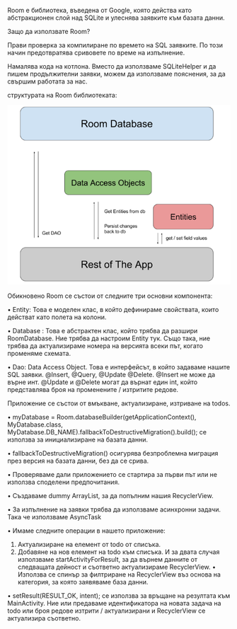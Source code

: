 Room е библиотека, въведена от Google, която действа като абстракционен слой над SQLite и улеснява заявките към базата данни.

Защо да използвате Room?

Прави проверка за компилиране по времето на SQL заявките. По този начин предотвратява сривовете по време на изпълнение.

Намалява кода на котлона. Вместо да използваме SQLiteHelper и да пишем продължителни заявки, можем да използваме пояснения, за да свършим работата за нас.

структурата на Room библиотеката:

![Roomstructure](/images/img.png)

 

Обикновено Room се състои от следните три основни компонента:

•	Entity: Това е моделен клас, в който дефинираме свойствата, които действат като полета на колони. 

•	Database : Това е абстрактен клас, който трябва да разшири RoomDatabase. Ние трябва да настроим Entity тук. Също така, ние трябва да актуализираме номера на версията всеки път, когато променяме схемата.

•	Dao: Data Access Object. Това е интерфейсът, в който задаваме нашите SQL заявки. @Insert, @Query, @Update @Delete. @Insert не може да върне инт. @Update и @Delete могат да върнат един int, който представлява броя на променените / изтритите редове.

 


Приложение се състои от вмъкване, актуализиране, изтриване на todos.




•	myDatabase = Room.databaseBuilder(getApplicationContext(), MyDatabase.class, MyDatabase.DB_NAME).fallbackToDestructiveMigration().build(); се използва за инициализиране на базата данни.

•	fallbackToDestructiveMigration() осигурява безпроблемна миграция през версия на базата данни, без да се срива.

•	Проверяваме дали приложението се стартира за първи път или не използва споделени предпочитания.

•	Създаваме dummy ArrayList, за да попълним нашия RecyclerView.

•	За изпълнение на заявки трябва да използваме асинхронни задачи. Така че използваме AsyncTask


•	Имаме следните операции в нашето приложение:
1.	Актуализиране на елемент от todo от списъка.
2.	Добавяне на нов елемент на todo към списъка.
И за двата случая използваме startActivityForResult, за да върнем данните от следващата дейност и съответно актуализираме RecyclerView.
•	Използва се спинър за филтриране на RecyclerView въз основа на категория, за която заявяваме база данни.

•	setResult(RESULT_OK, intent); се използва за връщане на резултата към MainActivity. Ние или предаваме идентификатора на новата задача на todo или броя редове изтрити / актуализирани и RecyclerView се актуализира съответно.
